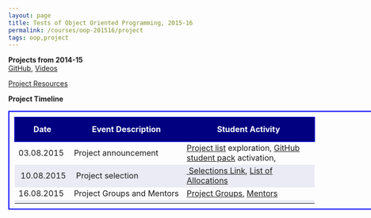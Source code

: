 ```yaml
---
layout: page
title: Tests of Object Oriented Programming, 2015-16
permalink: /courses/oop-201516/project
tags: oop,project
---
```


<p><strong>Projects from 2014-15</strong><br />
<a href="https://github.com/OOP-BPGC-201415" target="_blank">GitHub</a>, <a href="http://10.1.1.242/moodle/mod/folder/view.php?id=43383">Videos</a></p>
<p><a href="https://github.com/Akamoha/OOP-Resources" target="_blank">Project Resources</a></p>
<p><strong>Project Timeline</strong></p>
<table style="border:2px solid blue;border-collapse:collapse;padding:10px;width:150%;font-size:medium;">
<tbody>
<tr style="height:50px;border:1px solid blue;text-align:center;background-color:navy;">
<td style="color:white;font-size:medium;font-weight:bold;">Date</td>
<td style="color:white;font-size:medium;font-weight:bold;">Event Description</td>
<td style="color:white;font-size:medium;font-weight:bold;">Student Activity</td>
</tr>
<tr>
<td style="font-size:medium;">03.08.2015</td>
<td style="font-size:medium;">Project announcement</td>
<td style="font-size:medium;width:250px;"><a href="{{ site.baseurl }}/courses/oop-201516/projectlist">Project list</a> exploration, <a href="https://education.github.com/pack">GitHub student pack</a> activation,</td>
</tr>
<tr style="background-color:#ebebf5;">
<td style="font-size:medium;"> 10.08.2015</td>
<td style="font-size:medium;"> Project selection</td>
<td style="font-size:medium;"><a href="http://10.1.1.242/moodle/mod/choice/view.php?id=43972" target="_blank"> Selections Link</a>, <a href="https://www.dropbox.com/s/a96mttsmvmvo7f9/CS_F213_Project_Selection_10.08.2015.pdf?dl=1">List of Allocations</a></td>
</tr>
<tr>
<td style="font-size:medium;">16.08.2015</td>
<td style="font-size:medium;">Project Groups and Mentors</td>
<td style="font-size:medium;width:250px;"><a href="https://www.dropbox.com/s/2m5yzt90uoia7os/Group_allocations_12.08.2015.pdf?dl=1">Project Groups</a>, <a href="{{ site.baseurl }}/courses/oop-201516/projectmentors">Mentors</a></td>
</tr>
<tr style="background-color:#ebebf5;">
<td style="font-size:medium;"></td>
<td style="font-size:medium;"></td>
<td style="font-size:medium;"></td>
</tr>
</tbody>
</table>
